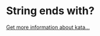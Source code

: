 String ends with?
=
[Get more information about kata...](https://www.codewars.com//kata//kata/51f2d1cafc9c0f745c00037d)